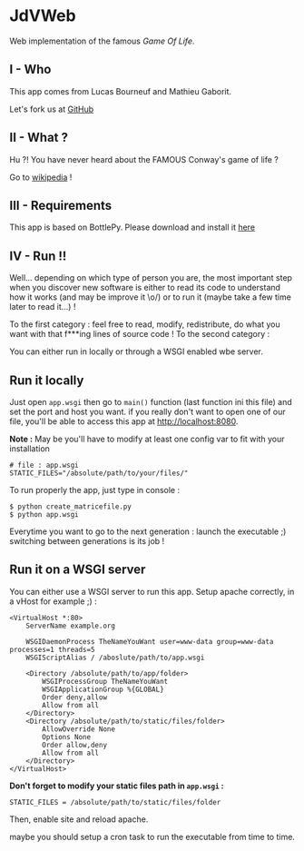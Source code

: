 JdVWeb
======

Web implementation of the famous _Game Of Life_.

I - Who
-------

This app comes from Lucas Bourneuf and Mathieu Gaborit.

Let's fork us at [GitHub](https://github.com/Matael/jdvweb)

II - What ?
-----------

Hu ?! You have never heard about the FAMOUS Conway's game of life ?

Go to [wikipedia](http://en.wikipedia.org/wiki/Conway%27s_Game_of_Life) !


III - Requirements
------------------

This app is based on BottlePy. Please download and install it [here](http://bottlepy.org/docs/dev/tutorial.html#installation)

IV - Run !!
-----------

Well... depending on which type of person you are, the most important step when you discover new software is either to read its code to understand how it works (and may be improve it \o/) or to run it (maybe take a few time later to read it...) !

To the first category : feel free to read, modify, redistribute, do what you want  with that f***ing lines of source code !
To the second category : 

You can either run in locally or through a WSGI enabled wbe server.

## Run it locally

Just open `app.wsgi` then go to `main()` function (last function ini this file) and set the port and host you want. if you really don't want to open one of our file, you'll be able to access this app at [http://localhost:8080](http://localhost:8080).

__Note :__ May be you'll have to modify at least one config var to fit with your installation

    # file : app.wsgi
    STATIC_FILES="/absolute/path/to/your/files/"

To run properly the app, just type in console :

    $ python create_matricefile.py
    $ python app.wsgi

Everytime you want to go to the next generation : launch the executable ;) switching between generations is its job !

## Run it on a WSGI server

You can either use a WSGI server to run this app. Setup apache correctly, in a vHost for example ;) :

    <VirtualHost *:80>
        ServerName example.org

        WSGIDaemonProcess TheNameYouWant user=www-data group=www-data processes=1 threads=5
        WSGIScriptAlias / /aboslute/path/to/app.wsgi

        <Directory /absolute/path/to/app/folder>
            WSGIProcessGroup TheNameYouWant
            WSGIApplicationGroup %{GLOBAL}
            Order deny,allow
            Allow from all
        </Directory>
        <Directory /absolute/path/to/static/files/folder>
            AllowOverride None
            Options None
            Order allow,deny
            Allow from all
        </Directory>
    </VirtualHost>


__Don't forget to modify your static files path in `app.wsgi` :__

    STATIC_FILES = /absolute/path/to/static/files/folder


Then, enable site and reload apache.

maybe you should setup a cron task to run the executable from time to time.
